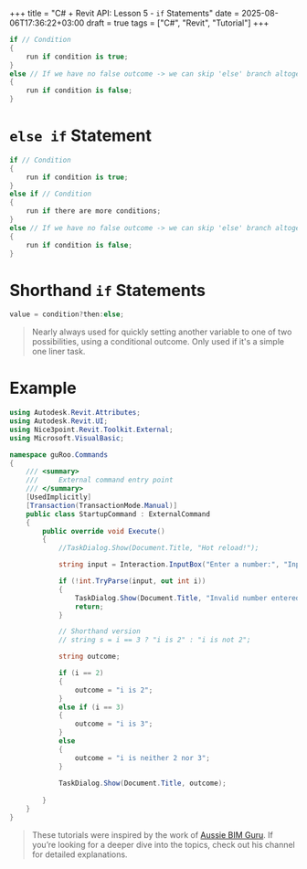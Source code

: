+++
title = "C# + Revit API: Lesson 5 - `if` Statements"
date = 2025-08-06T17:36:22+03:00
draft = true
tags = ["C#", "Revit", "Tutorial"]
+++


```C#
if // Condition
{
	run if condition is true;
}
else // If we have no false outcome -> we can skip 'else' branch altogether
{
	run if condition is false;
}
```

# `else if` Statement

```C#
if // Condition
{
	run if condition is true;
}
else if // Condition
{
	run if there are more conditions;
}
else // If we have no false outcome -> we can skip 'else' branch altogether
{
	run if condition is false;
}
```

# Shorthand `if` Statements

```C#
value = condition?then:else;
```

 > Nearly always used for quickly setting another variable to one of two possibilities, using a conditional outcome. Only used if it's a simple one liner task.

# Example
```C#
using Autodesk.Revit.Attributes;
using Autodesk.Revit.UI;
using Nice3point.Revit.Toolkit.External;
using Microsoft.VisualBasic;

namespace guRoo.Commands
{
    /// <summary>
    ///     External command entry point
    /// </summary>
    [UsedImplicitly]
    [Transaction(TransactionMode.Manual)]
    public class StartupCommand : ExternalCommand
    {
        public override void Execute()
        {
            //TaskDialog.Show(Document.Title, "Hot reload!");

            string input = Interaction.InputBox("Enter a number:", "Input Required", "0");

            if (!int.TryParse(input, out int i))
            {
                TaskDialog.Show(Document.Title, "Invalid number entered.");
                return;
            }

            // Shorthand version
            // string s = i == 3 ? "i is 2" : "i is not 2"; 

            string outcome;

            if (i == 2)
            {
                outcome = "i is 2";
            }
            else if (i == 3)
            {
                outcome = "i is 3";
            }
            else
            {
                outcome = "i is neither 2 nor 3";
            }
            
            TaskDialog.Show(Document.Title, outcome);
            
        }
    }
}
```


> These tutorials were inspired by the work of [Aussie BIM Guru](https://www.youtube.com/@AussieBIMGuru). If you’re looking for a deeper dive into the topics, check out his channel for detailed explanations.